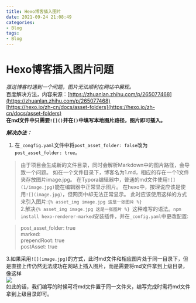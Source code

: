 ```yaml
---
title: Hexo博客插入图片
date: 2021-09-24 21:08:49
categories: 
- Blog
tags: 
- Blog
---
```

# Hexo博客插入图片问题  
*推送博客时遇到一个问题，图片无法顺利在网站中展现。*  
百度解决方法，内容来源：[https://zhuanlan.zhihu.com/p/265077468](https://zhuanlan.zhihu.com/p/265077468)  
[https://hexo.io/zh-cn/docs/asset-folders](https://hexo.io/zh-cn/docs/asset-folders)     
**在md文件中只需要`![]()`并在`()`中填写本地图片路径，图片即可插入。**  

***解决办法：***  
1. 在`_congfig.yaml`文件中将`post_asset_folder: false`改为`post_asset_folder: true`。  

> 由于项目会生成新的文件目录，同时会解析Markdown中的图片路径，会导致一个问题。
> 如在一个文件目录下，博客名为1.md，相应的存在一个1文件夹存放图片image.jpg。
> 在Typora编辑器中，普通的md文件使用`![](1/image.jpg)`能在编辑器中正常显示图片。
> 在hexo中，按理说应该是使用`![](image.jpg)`，但网页中却无法正常显示。
> 此时应该使用这样的方式来引入图片:`{% asset_img image.jpg 这是一张图片 %} `  
2.解决`{% asset_img image.jpg 这是一张图片 %} `这种难写的语法。`npm install hexo-renderer-marked`安装插件，并在`_config.yaml`中更改配置:  

>post_asset_folder: true  
>marked:  
>prependRoot: true  
>postAsset: true  

3.如果采用`![](image.jpg)`的方式，此时md文件和相应图片处于同一目录下，但是直接上传仍然无法成功在网站上插入图片，而是需要将md文件拿到上级目录，像这样  
![](insert.png)  
如此的话，我们编写的时候可将md文件置于同一文件夹，编写完成时需将md文件拿到上级目录即可。  